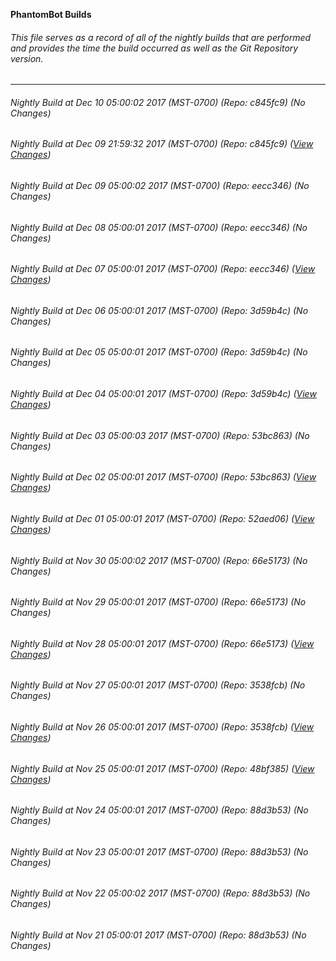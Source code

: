 **PhantomBot Builds**

###### This file serves as a record of all of the nightly builds that are performed and provides the time the build occurred as well as the Git Repository version.
-------------------------------------------------------------------------------------------------------------
###### Nightly Build at Dec 10 05:00:02 2017 (MST-0700) (Repo: c845fc9) (No Changes)
###### Nightly Build at Dec 09 21:59:32 2017 (MST-0700) (Repo: c845fc9) ([View Changes](https://github.com/PhantomBot/PhantomBot/compare/eecc346...c845fc9))
###### Nightly Build at Dec 09 05:00:02 2017 (MST-0700) (Repo: eecc346) (No Changes)
###### Nightly Build at Dec 08 05:00:01 2017 (MST-0700) (Repo: eecc346) (No Changes)
###### Nightly Build at Dec 07 05:00:01 2017 (MST-0700) (Repo: eecc346) ([View Changes](https://github.com/PhantomBot/PhantomBot/compare/3d59b4c...eecc346))
###### Nightly Build at Dec 06 05:00:01 2017 (MST-0700) (Repo: 3d59b4c) (No Changes)
###### Nightly Build at Dec 05 05:00:01 2017 (MST-0700) (Repo: 3d59b4c) (No Changes)
###### Nightly Build at Dec 04 05:00:01 2017 (MST-0700) (Repo: 3d59b4c) ([View Changes](https://github.com/PhantomBot/PhantomBot/compare/53bc863...3d59b4c))
###### Nightly Build at Dec 03 05:00:03 2017 (MST-0700) (Repo: 53bc863) (No Changes)
###### Nightly Build at Dec 02 05:00:01 2017 (MST-0700) (Repo: 53bc863) ([View Changes](https://github.com/PhantomBot/PhantomBot/compare/52aed06...53bc863))
###### Nightly Build at Dec 01 05:00:01 2017 (MST-0700) (Repo: 52aed06) ([View Changes](https://github.com/PhantomBot/PhantomBot/compare/66e5173...52aed06))
###### Nightly Build at Nov 30 05:00:02 2017 (MST-0700) (Repo: 66e5173) (No Changes)
###### Nightly Build at Nov 29 05:00:01 2017 (MST-0700) (Repo: 66e5173) (No Changes)
###### Nightly Build at Nov 28 05:00:01 2017 (MST-0700) (Repo: 66e5173) ([View Changes](https://github.com/PhantomBot/PhantomBot/compare/3538fcb...66e5173))
###### Nightly Build at Nov 27 05:00:01 2017 (MST-0700) (Repo: 3538fcb) (No Changes)
###### Nightly Build at Nov 26 05:00:01 2017 (MST-0700) (Repo: 3538fcb) ([View Changes](https://github.com/PhantomBot/PhantomBot/compare/48bf385...3538fcb))
###### Nightly Build at Nov 25 05:00:01 2017 (MST-0700) (Repo: 48bf385) ([View Changes](https://github.com/PhantomBot/PhantomBot/compare/88d3b53...48bf385))
###### Nightly Build at Nov 24 05:00:01 2017 (MST-0700) (Repo: 88d3b53) (No Changes)
###### Nightly Build at Nov 23 05:00:01 2017 (MST-0700) (Repo: 88d3b53) (No Changes)
###### Nightly Build at Nov 22 05:00:02 2017 (MST-0700) (Repo: 88d3b53) (No Changes)
###### Nightly Build at Nov 21 05:00:01 2017 (MST-0700) (Repo: 88d3b53) (No Changes)

